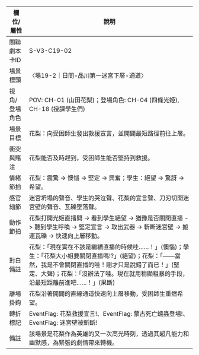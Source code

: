 | 欄位/屬性 | 說明 |
|---|---|
| 關聯劇本卡ID | S-V3-C19-02 |
| 場景標頭 | 〈場19-2｜日間-品川第一迷宮下層-通道〉 |
| 視角/登場角色 | POV: CH-01 (山田花梨)；登場角色: CH-04 (四條光姬), CH-18 (授課學生們) |
| 場景目標 | 花梨：向受困師生發出救援宣言，並開闢最短路徑前往上層。 |
| 衝突與賭注 | 花梨能否及時趕到，受困師生能否堅持到救援。 |
| 情緒節拍 | 花梨：震驚 -> 懊惱 -> 堅定 -> 興奮；學生：絕望 -> 驚訝 -> 希望。 |
| 感官細節 | 迷宮坍塌的聲音、學生的哭泣聲、花梨的宣言聲、刀刃切開迷宮壁的聲音、瓦礫墜落聲。 |
| 動作節拍 | 花梨打開光姬直播間 -> 看到學生絕望 -> 猶豫是否關閉直播 -> 聽到學生呼喚 -> 堅定宣言 -> 取出武器 -> 斬斷迷宮壁 -> 搬運瓦礫 -> 快速向上層移動。 |
| 對白備註 | 花梨：「現在實在不該是繼續直播的時候哇……！」(懊惱)；學生：「花梨大小姐要關閉直播嗎!?」(絕望)；花梨：「——當然，我是不會關閉直播的哇！剛才只是說錯了而已！」(堅定、大聲)；花梨：「沒辦法了哇。現在就用稍顯粗暴的手段，沿最短距離前進吧……！」(果斷) |
| 離場掛鉤 | 花梨沿著開闢的直線通道快速向上層移動，受困師生重燃希望。 |
| 轉折標記 | EventFlag: 花梨救援宣言!、EventFlag: 蒙古死亡蠕蟲登場!、EventFlag: 迷宮壁被斬斷! |
| 備註 | 該場景是花梨作為英雄的又一次高光時刻，透過其超凡能力和幽默感，為緊張的劇情帶來轉機。
